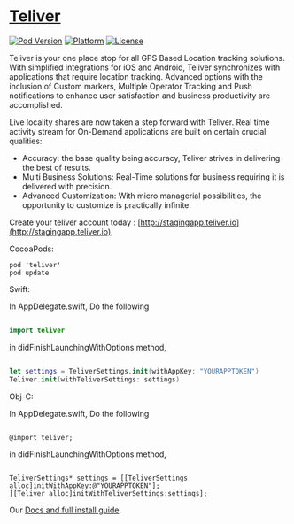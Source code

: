 # [Teliver](http://www.teliver.io)

[![Pod Version](https://img.shields.io/badge/pod-v1.0.0-yellowgreen.svg)](http://cocoadocs.org/docsets/Smooch/)
[![Platform](https://img.shields.io/badge/platform-iOS-brightgreen.svg)](http://cocoadocs.org/docsets/Smooch/)
[![License](https://img.shields.io/badge/License-commercial-orange.svg)](http://smooch.io/terms.html)

Teliver is your one place stop for all GPS Based Location tracking solutions. With simplified integrations for iOS and Android, Teliver synchronizes with applications that require location tracking. Advanced options with the inclusion of Custom markers, Multiple Operator Tracking and Push notifications to enhance user satisfaction and business productivity are accomplished.

Live locality shares are now taken a step forward with Teliver. Real time activity stream for On-Demand applications are built on certain crucial qualities:

- Accuracy: the base quality being accuracy, Teliver strives in delivering the best of results.
- Multi Business Solutions: Real-Time solutions for business requiring it is delivered with precision.
- Advanced Customization: With micro managerial possibilities, the opportunity to customize is practically infinite.

Create your teliver account today : [http://stagingapp.teliver.io](http://stagingapp.teliver.io).

CocoaPods:

    pod 'teliver'
    pod update

Swift:

In AppDelegate.swift, Do the following 

```Swift

import teliver

```
in didFinishLaunchingWithOptions method,

```Swift 

let settings = TeliverSettings.init(withAppKey: "YOURAPPTOKEN")
Teliver.init(withTeliverSettings: settings)

```



Obj-C:

In AppDelegate.swift, Do the following 

```objc

@import teliver;

```

in didFinishLaunchingWithOptions method,

```objc

TeliverSettings* settings = [[TeliverSettings alloc]initWithAppKey:@"YOURAPPTOKEN"];
[[Teliver alloc]initWithTeliverSettings:settings];

```


Our [Docs and full install guide](http://docs.teliver.io).
